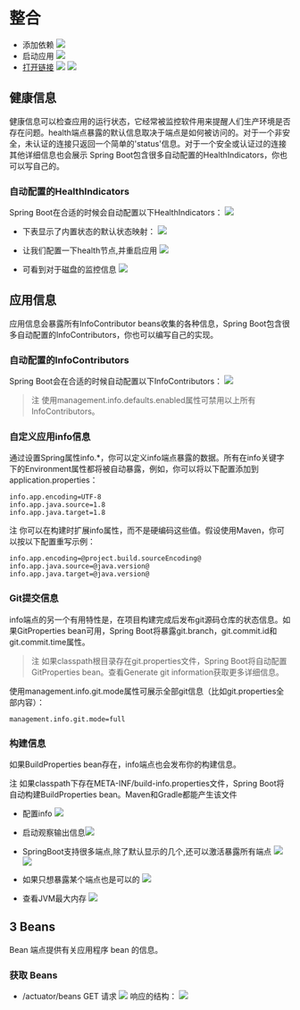 # 整合
- 添加依赖
![](https://img-blog.csdnimg.cn/20190916234856333.png?x-oss-process=image/watermark,type_ZmFuZ3poZW5naGVpdGk,shadow_10,text_SmF2YUVkZ2U=,size_1,color_FFFFFF,t_70)
- 启动应用
![](https://img-blog.csdnimg.cn/2019091623500231.png?x-oss-process=image/watermark,type_ZmFuZ3poZW5naGVpdGk,shadow_10,text_SmF2YUVkZ2U=,size_1,color_FFFFFF,t_70)
- [打开链接](http://localhost:8080/actuator)
![](https://img-blog.csdnimg.cn/20190916235411576.png?x-oss-process=image/watermark,type_ZmFuZ3poZW5naGVpdGk,shadow_10,text_SmF2YUVkZ2U=,size_16,color_FFFFFF,t_70)
![](https://img-blog.csdnimg.cn/20190917001217324.png?x-oss-process=image/watermark,type_ZmFuZ3poZW5naGVpdGk,shadow_10,text_SmF2YUVkZ2U=,size_1,color_FFFFFF,t_70)

## 健康信息
健康信息可以检查应用的运行状态，它经常被监控软件用来提醒人们生产环境是否存在问题。health端点暴露的默认信息取决于端点是如何被访问的。对于一个非安全，未认证的连接只返回一个简单的'status'信息。对于一个安全或认证过的连接其他详细信息也会展示
Spring Boot包含很多自动配置的HealthIndicators，你也可以写自己的。

### 自动配置的HealthIndicators
Spring Boot在合适的时候会自动配置以下HealthIndicators：
![](https://img-blog.csdnimg.cn/20190917002830278.png?x-oss-process=image/watermark,type_ZmFuZ3poZW5naGVpdGk,shadow_10,text_SmF2YUVkZ2U=,size_1,color_FFFFFF,t_70)
- 下表显示了内置状态的默认状态映射：
![](https://img-blog.csdnimg.cn/20190917003004321.png?x-oss-process=image/watermark,type_ZmFuZ3poZW5naGVpdGk,shadow_10,text_SmF2YUVkZ2U=,size_1,color_FFFFFF,t_70)

- 让我们配置一下health节点,并重启应用
![](https://img-blog.csdnimg.cn/20190917001814832.png)
- 可看到对于磁盘的监控信息
![](https://img-blog.csdnimg.cn/20190917001849686.png?x-oss-process=image/watermark,type_ZmFuZ3poZW5naGVpdGk,shadow_10,text_SmF2YUVkZ2U=,size_1,color_FFFFFF,t_70)

## 应用信息
应用信息会暴露所有InfoContributor beans收集的各种信息，Spring Boot包含很多自动配置的InfoContributors，你也可以编写自己的实现。
### 自动配置的InfoContributors
Spring Boot会在合适的时候自动配置以下InfoContributors：
![](https://img-blog.csdnimg.cn/20190917003252246.png?x-oss-process=image/watermark,type_ZmFuZ3poZW5naGVpdGk,shadow_10,text_SmF2YUVkZ2U=,size_1,color_FFFFFF,t_70)

> 注 使用management.info.defaults.enabled属性可禁用以上所有InfoContributors。

### 自定义应用info信息
通过设置Spring属性info.*，你可以定义info端点暴露的数据。所有在info关键字下的Environment属性都将被自动暴露，例如，你可以将以下配置添加到application.properties：
```
info.app.encoding=UTF-8
info.app.java.source=1.8
info.app.java.target=1.8
```
注 你可以在构建时扩展info属性，而不是硬编码这些值。假设使用Maven，你可以按以下配置重写示例：
```
info.app.encoding=@project.build.sourceEncoding@
info.app.java.source=@java.version@
info.app.java.target=@java.version@
```
### Git提交信息
info端点的另一个有用特性是，在项目构建完成后发布git源码仓库的状态信息。如果GitProperties bean可用，Spring Boot将暴露git.branch，git.commit.id和git.commit.time属性。

> 注 如果classpath根目录存在git.properties文件，Spring Boot将自动配置GitProperties bean。查看Generate git information获取更多详细信息。

使用management.info.git.mode属性可展示全部git信息（比如git.properties全部内容）：
```
management.info.git.mode=full
```
### 构建信息
如果BuildProperties bean存在，info端点也会发布你的构建信息。

注 如果classpath下存在META-INF/build-info.properties文件，Spring Boot将自动构建BuildProperties bean。Maven和Gradle都能产生该文件

- 配置info
![](https://img-blog.csdnimg.cn/20190917003634110.png?x-oss-process=image/watermark,type_ZmFuZ3poZW5naGVpdGk,shadow_10,text_SmF2YUVkZ2U=,size_1,color_FFFFFF,t_70)
- 启动观察输出信息![](https://img-blog.csdnimg.cn/20190917003721284.png?x-oss-process=image/watermark,type_ZmFuZ3poZW5naGVpdGk,shadow_10,text_SmF2YUVkZ2U=,size_1,color_FFFFFF,t_70)

- SpringBoot支持很多端点,除了默认显示的几个,还可以激活暴露所有端点
![](https://img-blog.csdnimg.cn/20190917004116115.png?x-oss-process=image/watermark,type_ZmFuZ3poZW5naGVpdGk,shadow_10,text_SmF2YUVkZ2U=,size_1,color_FFFFFF,t_70)
![](https://img-blog.csdnimg.cn/20190917004052711.png?x-oss-process=image/watermark,type_ZmFuZ3poZW5naGVpdGk,shadow_10,text_SmF2YUVkZ2U=,size_1,color_FFFFFF,t_70)
- 如果只想暴露某个端点也是可以的
![](https://img-blog.csdnimg.cn/2019091700435537.png?x-oss-process=image/watermark,type_ZmFuZ3poZW5naGVpdGk,shadow_10,text_SmF2YUVkZ2U=,size_1,color_FFFFFF,t_70)
- 查看JVM最大内存
![](https://img-blog.csdnimg.cn/20190917004447618.png?x-oss-process=image/watermark,type_ZmFuZ3poZW5naGVpdGk,shadow_10,text_SmF2YUVkZ2U=,size_16,color_FFFFFF,t_70)
## 3 Beans
Bean 端点提供有关应用程序 bean 的信息。
### 获取 Beans
- /actuator/beans GET 请求
![](https://img-blog.csdnimg.cn/9f6178ded60f4b8ba018bc2bdef864de.png?x-oss-process=image/watermark,type_ZHJvaWRzYW5zZmFsbGJhY2s,shadow_50,text_Q1NETiBASmF2YUVkZ2Uu,size_12,color_FFFFFF,t_70,g_se,x_16)
响应的结构：
![](https://img-blog.csdnimg.cn/2f2e8b7d5b0643c5a18f25968242c948.png?x-oss-process=image/watermark,type_ZHJvaWRzYW5zZmFsbGJhY2s,shadow_50,text_Q1NETiBASmF2YUVkZ2Uu,size_20,color_FFFFFF,t_70,g_se,x_16)

